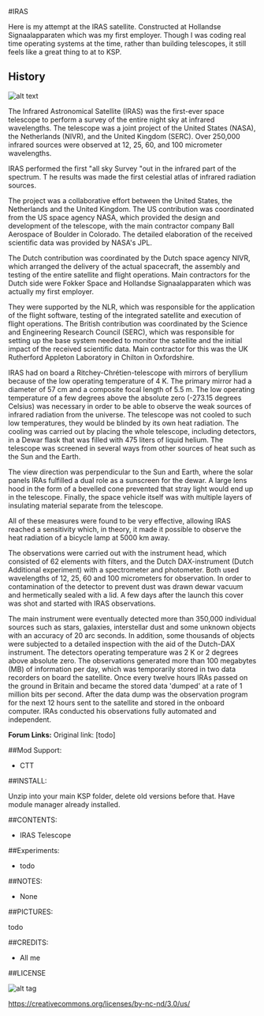 #IRAS

Here is my attempt at the IRAS satellite. Constructed at Hollandse Signaalapparaten which
was my first employer. Though I was coding real time operating systems at the time, rather
than building telescopes, it still feels like a great thing to at to KSP.

## History

![alt text](https://upload.wikimedia.org/wikipedia/commons/8/8b/IRAS_in_orbit.jpg "IRAS in Orbit")

The Infrared Astronomical Satellite (IRAS) was the first-ever space telescope to perform a
survey of the entire night sky at infrared wavelengths. The telescope was a joint project
of the United States (NASA), the Netherlands (NIVR), and the United Kingdom (SERC).
Over 250,000 infrared sources were observed at 12, 25, 60, and 100 micrometer wavelengths.

IRAS performed the first "all sky Survey "out in the infrared part of the spectrum. T
he results was made the first celestial atlas of infrared radiation sources.

The project was a collaborative effort between the United States, the Netherlands and
the United Kingdom. The US contribution was coordinated from the US space agency NASA,
which provided the design and development of the telescope, with the main contractor
company Ball Aerospace of Boulder in Colorado. The detailed elaboration of the received
scientific data was provided by NASA's JPL.

The Dutch contribution was coordinated by the Dutch space agency NIVR, which arranged the
delivery of the actual spacecraft, the assembly and testing of the entire satellite and
flight operations. Main contractors for the Dutch side were Fokker Space and
Hollandse Signaalapparaten which was actually my first employer.

They were supported by the NLR, which was responsible for the application of the flight
software, testing of the integrated satellite and execution of flight operations.
The British contribution was coordinated by the Science and Engineering Research Council
(SERC), which was responsible for setting up the base system needed to monitor the
satellite and the initial impact of the received scientific data. Main contractor
for this was the UK Rutherford Appleton Laboratory in Chilton in Oxfordshire.

IRAS had on board a Ritchey-Chrétien-telescope with mirrors of beryllium because of the
low operating temperature of 4 K. The primary mirror had a diameter of 57 cm and a
composite focal length of 5.5 m. The low operating temperature of a few degrees
above the absolute zero (-273.15 degrees Celsius) was necessary in order to be able to
observe the weak sources of infrared radiation from the universe. The telescope was
not cooled to such low temperatures, they would be blinded by its own heat radiation.
The cooling was carried out by placing the whole telescope, including detectors, in a
Dewar flask that was filled with 475 liters of liquid helium. The telescope was
screened in several ways from other sources of heat such as the Sun and the Earth.

The view direction was perpendicular to the Sun and Earth, where the solar panels
IRAs fulfilled a dual role as a sunscreen for the dewar. A large lens hood in the form
of a bevelled cone prevented that stray light would end up in the telescope.
Finally, the space vehicle itself was with multiple layers of insulating material
separate from the telescope.

All of these measures were found to be very effective, allowing IRAS reached a sensitivity
which, in theory, it made it possible to observe the heat radiation of a
bicycle lamp at 5000 km away.

The observations were carried out with the instrument head, which consisted of 62 elements
with filters, and the Dutch DAX-instrument (Dutch Additional experiment) with a
spectrometer and photometer. Both used wavelengths of 12, 25, 60 and 100 micrometers
for observation. In order to contamination of the detector to prevent dust was drawn
dewar vacuum and hermetically sealed with a lid. A few days after the launch this
cover was shot and started with IRAS observations.

The main instrument were eventually detected more than 350,000 individual sources such
as stars, galaxies, interstellar dust and some unknown objects with an accuracy
of 20 arc seconds. In addition, some thousands of objects were subjected to a
detailed inspection with the aid of the Dutch-DAX instrument. The detectors operating
temperature was 2 K or 2 degrees above absolute zero. The observations generated
more than 100 megabytes (MB) of information per day, which was temporarily stored
in two data recorders on board the satellite. Once every twelve hours IRAs passed
on the ground in Britain and became the stored data 'dumped' at a rate of 1 million
bits per second. After the data dump was the observation program for the next 12 hours
sent to the satellite and stored in the onboard computer. IRAs conducted his
observations fully automated and independent.

**Forum Links:**
Original link: [todo]

##Mod Support:

* CTT

##INSTALL:

Unzip into your main KSP folder, delete old versions before that. Have module manager already installed.

##CONTENTS:

* IRAS Telescope

##Experiments:

* todo

##NOTES:

* None

##PICTURES:

todo

##CREDITS:

* All me

##LICENSE

![alt tag](https://licensebuttons.net/l/by-nc-nd/3.0/88x31.png)

https://creativecommons.org/licenses/by-nc-nd/3.0/us/
